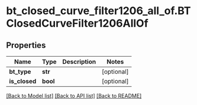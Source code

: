 # bt_closed_curve_filter1206_all_of.BTClosedCurveFilter1206AllOf

## Properties
Name | Type | Description | Notes
------------ | ------------- | ------------- | -------------
**bt_type** | **str** |  | [optional] 
**is_closed** | **bool** |  | [optional] 

[[Back to Model list]](../README.md#documentation-for-models) [[Back to API list]](../README.md#documentation-for-api-endpoints) [[Back to README]](../README.md)


